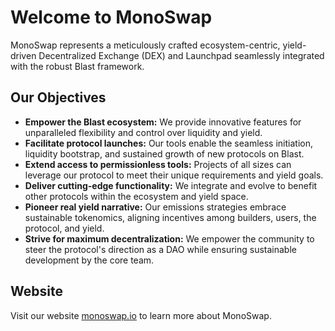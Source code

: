 # Welcome to MonoSwap

MonoSwap represents a meticulously crafted ecosystem-centric, yield-driven Decentralized Exchange (DEX) and Launchpad seamlessly integrated with the robust Blast framework.

## Our Objectives

- **Empower the Blast ecosystem:** We provide innovative features for unparalleled flexibility and control over liquidity and yield.
- **Facilitate protocol launches:** Our tools enable the seamless initiation, liquidity bootstrap, and sustained growth of new protocols on Blast.
- **Extend access to permissionless tools:** Projects of all sizes can leverage our protocol to meet their unique requirements and yield goals.
- **Deliver cutting-edge functionality:** We integrate and evolve to benefit other protocols within the ecosystem and yield space.
- **Pioneer real yield narrative:** Our emissions strategies embrace sustainable tokenomics, aligning incentives among builders, users, the protocol, and yield.
- **Strive for maximum decentralization:** We empower the community to steer the protocol's direction as a DAO while ensuring sustainable development by the core team.

## Website

Visit our website [monoswap.io](https://monoswap.io) to learn more about MonoSwap.

